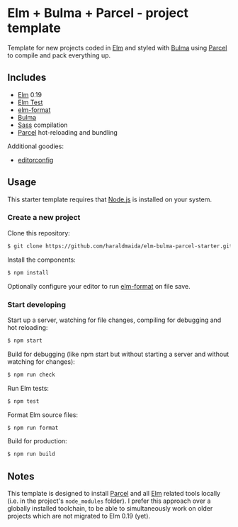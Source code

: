 # Elm + Bulma + Parcel - project template

Template for new projects coded in [Elm] and styled with [Bulma] using [Parcel] to compile and pack
everything up.

## Includes

* [Elm] 0.19
* [Elm Test]
* [elm-format]
* [Bulma]
* [Sass] compilation
* [Parcel] hot-reloading and bundling 

Additional goodies:

* [editorconfig]

## Usage

This starter template requires that [Node.js] is installed on your system.

### Create a new project

Clone this repository:

```bash
$ git clone https://github.com/haraldmaida/elm-bulma-parcel-starter.git my-new-project
```

Install the components:

```bash
$ npm install
```

Optionally configure your editor to run [elm-format] on file save.

### Start developing

Start up a server, watching for file changes, compiling for debugging and hot reloading:

```bash
$ npm start
```

Build for debugging (like npm start but without starting a server and without watching for changes):

```bash
$ npm run check
```

Run Elm tests:

```bash
$ npm test 
```

Format Elm source files:

```bash
$ npm run format
```

Build for production:

```bash
$ npm run build
```

## Notes

This template is designed to install [Parcel] and all [Elm] related tools locally (i.e. in the 
project's `node_modules` folder). I prefer this approach over a globally installed toolchain, to be 
able to simultaneously work on older projects which are not migrated to Elm 0.19 (yet). 


[Bulma]: https://bulma.io/
[editorconfig]: https://editorconfig.org/
[Elm]: https://elm-lang.org/
[elm-format]: https://github.com/avh4/elm-format
[Elm Test]: https://package.elm-lang.org/packages/elm-explorations/test/latest
[Node.js]: https://nodejs.org/
[Parcel]: https://parceljs.org/
[Sass]: https://sass-lang.com/
